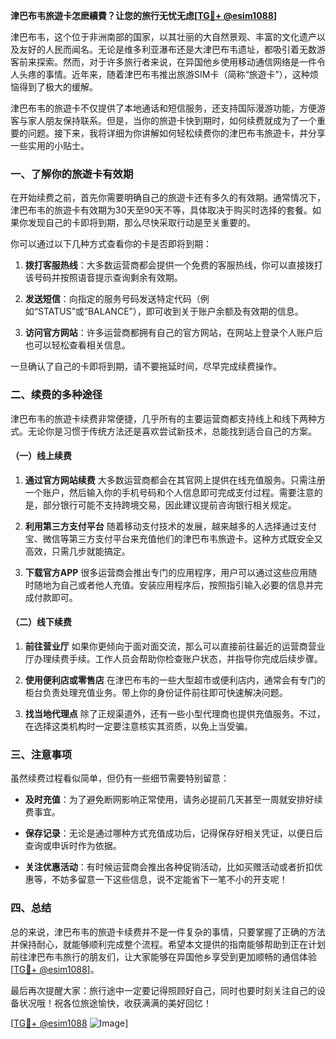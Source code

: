 **津巴布韦旅遊卡怎麽續費？让您的旅行无忧无虑[[TG💪+ @esim1088](https://t.me/s/esim1088)]**

津巴布韦，这个位于非洲南部的国家，以其壮丽的大自然景观、丰富的文化遗产以及友好的人民而闻名。无论是维多利亚瀑布还是大津巴布韦遗址，都吸引着无数游客前来探索。然而，对于许多旅行者来说，在异国他乡使用移动通信网络是一件令人头疼的事情。近年来，随着津巴布韦推出旅游SIM卡（简称“旅遊卡”），这种烦恼得到了极大的缓解。

津巴布韦的旅遊卡不仅提供了本地通话和短信服务，还支持国际漫游功能，方便游客与家人朋友保持联系。但是，当你的旅遊卡快到期时，如何续费就成为了一个重要的问题。接下来，我将详细为你讲解如何轻松续费你的津巴布韦旅遊卡，并分享一些实用的小贴士。

### 一、了解你的旅遊卡有效期

在开始续费之前，首先你需要明确自己的旅遊卡还有多久的有效期。通常情况下，津巴布韦的旅遊卡有效期为30天至90天不等，具体取决于购买时选择的套餐。如果你发现自己的卡即将到期，那么尽快采取行动是至关重要的。

你可以通过以下几种方式查看你的卡是否即将到期：

1. **拨打客服热线**：大多数运营商都会提供一个免费的客服热线，你可以直接拨打该号码并按照语音提示查询剩余有效期。
   
2. **发送短信**：向指定的服务号码发送特定代码（例如“STATUS”或“BALANCE”），即可收到关于账户余额及有效期的信息。

3. **访问官方网站**：许多运营商都拥有自己的官方网站，在网站上登录个人账户后也可以轻松查看相关信息。

一旦确认了自己的卡即将到期，请不要拖延时间，尽早完成续费操作。

### 二、续费的多种途径

津巴布韦的旅遊卡续费非常便捷，几乎所有的主要运营商都支持线上和线下两种方式。无论你是习惯于传统方法还是喜欢尝试新技术，总能找到适合自己的方案。

#### （一）线上续费

1. **通过官方网站续费**
   大多数运营商都会在其官网上提供在线充值服务。只需注册一个账户，然后输入你的手机号码和个人信息即可完成支付过程。需要注意的是，部分银行可能不支持跨境交易，因此建议提前咨询银行相关规定。

2. **利用第三方支付平台**
   随着移动支付技术的发展，越来越多的人选择通过支付宝、微信等第三方支付平台来充值他们的津巴布韦旅遊卡。这种方式既安全又高效，只需几步就能搞定。

3. **下载官方APP**
   很多运营商会推出专门的应用程序，用户可以通过这些应用随时随地为自己或者他人充值。安装应用程序后，按照指引输入必要的信息并完成付款即可。

#### （二）线下续费

1. **前往营业厅**
   如果你更倾向于面对面交流，那么可以直接前往最近的运营商营业厅办理续费手续。工作人员会帮助你检查账户状态，并指导你完成后续步骤。

2. **使用便利店或零售店**
   在津巴布韦的一些大型超市或便利店内，通常会有专门的柜台负责处理充值业务。带上你的身份证件前往即可快速解决问题。

3. **找当地代理点**
   除了正规渠道外，还有一些小型代理商也提供充值服务。不过，在选择这类机构时一定要注意核实其资质，以免上当受骗。

### 三、注意事项

虽然续费过程看似简单，但仍有一些细节需要特别留意：

- **及时充值**：为了避免断网影响正常使用，请务必提前几天甚至一周就安排好续费事宜。
  
- **保存记录**：无论是通过哪种方式充值成功后，记得保存好相关凭证，以便日后查询或申诉时作为依据。

- **关注优惠活动**：有时候运营商会推出各种促销活动，比如买赠活动或者折扣优惠等，不妨多留意一下这些信息，说不定能省下一笔不小的开支呢！

### 四、总结

总的来说，津巴布韦的旅遊卡续费并不是一件复杂的事情，只要掌握了正确的方法并保持耐心，就能够顺利完成整个流程。希望本文提供的指南能够帮助到正在计划前往津巴布韦旅行的朋友们，让大家能够在异国他乡享受到更加顺畅的通信体验[[TG💪+ @esim1088](https://t.me/s/esim1088)]。

最后再次提醒大家：旅行途中一定要记得照顾好自己，同时也要时刻关注自己的设备状况哦！祝各位旅途愉快，收获满满的美好回忆！

[[TG💪+ @esim1088](https://t.me/s/esim1088) ![Image](https://i.postimg.cc/4NQfJmqS/Snipaste-2025-05-13-00-14-12.png)]